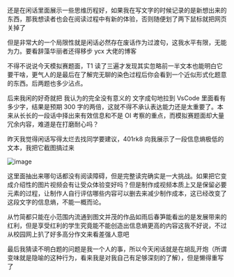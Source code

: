 还是在闲话里面展示一些思维历程好，如果我在写文字的时候记录的是新想出来的东西，那我想读者也会在阅读过程中有新的体验，否则随便划了两下鼠标就把网页关掉了

但是非常大的一个局限性就是闲话必然存在废话作为过渡句，这我水平有限，无能为力。要看辞藻华丽者还得移步 ycx 大佬的博客 

不得不说说今天模拟赛题面，T1 读了三遍才发现其实忽略前一半文本也能明白它要干啥，更气人的是最后在了解完无聊的染色过程后你会看到一个近似形式化题意的东西。后两题也多少沾点。

后来我闲的好奇就把 我认为的完全没有意义的 文字成句地拉到 VsCode 里面看有多少字，结果是预期 300 字的两倍，这就不得不承认表达能力还是太重要了。本来从长长的一段话中择出来有效信息和不是 OI 考察的重点，而模拟赛题面却大量冗余内容，难道是在打磨耐心吗？

昨天我觉得闲话写得太烂去找同学要建议，401rk8 向我展示了一段信息熵极低的文本，我把它截图搞过来

![image](https://img2022.cnblogs.com/blog/1797571/202206/1797571-20220627141501003-630072033.png)

这里面抽出来哪句话都没有阅读障碍，但是完整读完确实是一大挑战。如果把它变成介绍性的图片视频会有让受众体验变好吗？但是制作成视频本质上又是保留必要元素的过程，让制作人自行评估哪些内容可以删去来减少制作成本，这已经改变了这段文字的信息熵，不能一概而论。

从竹简都只能在小范围内流通到图文并茂的作品如雨后春笋能看出的是发展带来的红利，但是享受红利的学生究竟能不能创造出信息熵更高的内容这我不好说，不过从校园网上扒了好多高分作文来看差强人意吧

最后我猜读不明白题的问题是我一个人的事，所以今天闲话就是在胡乱开炮（所谓变味就是隐喻的这种行为，看来我是对我自己有足够深刻的了解），但是懒得重写了